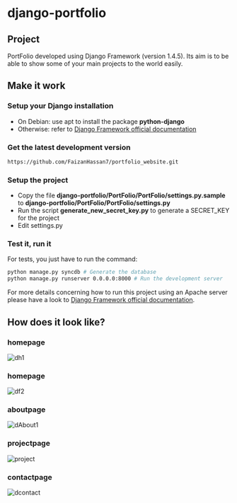 # django-portfolio

## Project

PortFolio developed using Django Framework (version 1.4.5). Its aim is to be able to show some of your main projects to the world easily.

## Make it work

### Setup your Django installation

+ On Debian: use apt to install the package **python-django**
+ Otherwise: refer to [Django Framework official documentation](https://www.djangoproject.com/download/)

### Get the latest development version

```bash
https://github.com/FaizanHassan7/portfolio_website.git
```


### Setup the project

+ Copy the file **django-portfolio/PortFolio/PortFolio/settings.py.sample** to **django-portfolio/PortFolio/PortFolio/settings.py**
+ Run the script **generate_new_secret_key.py** to generate a SECRET_KEY for the project
+ Edit settings.py

### Test it, run it

For tests, you just have to run the command:
```bash
python manage.py syncdb # Generate the database
python manage.py runserver 0.0.0.0:8000 # Run the development server
```

For more details concerning how to run this project using an Apache server please have a look to [Django Framework official documentation](https://www.djangoproject.com/download/).

## How does it look like?



### homepage
![dh1](https://github.com/user-attachments/assets/df2f0a48-4e30-473f-9e66-bc2686cfa05e)


### homepage
![df2](https://github.com/user-attachments/assets/c983214f-1b99-4a6f-9efe-cf09ac1831b5)


### aboutpage
![dAbout1](https://github.com/user-attachments/assets/41ba7bc5-177a-4d20-bb01-3cdd4e15574c)


### projectpage
![project](https://github.com/user-attachments/assets/f25c7b6c-bf37-4fb9-a9ab-a938f99060de)




### contactpage
![dcontact](https://github.com/user-attachments/assets/e4216579-0d68-4ccc-ab38-0c4a54f1b46d)
